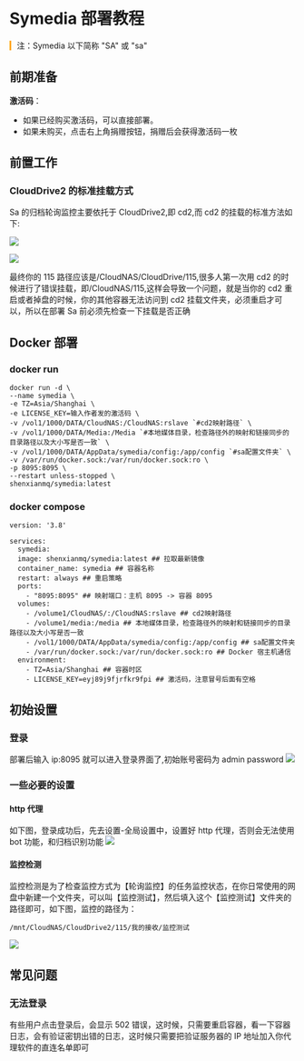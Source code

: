 # Symedia 部署教程

<span style="border-left: 3px solid orange; padding-left: 10px;">注：Symedia 以下简称 "SA" 或 "sa"
</span>

## 前期准备

**激活码**：

- 如果已经购买激活码，可以直接部署。
- 如果未购买，点击右上角捐赠按钮，捐赠后会获得激活码一枚

## 前置工作

### CloudDrive2 的标准挂载方式

Sa 的归档轮询监控主要依托于 CloudDrive2,即 cd2,而 cd2 的挂载的标准方法如下:

![](https://images.symedia.top/2025/04/06/20250406231003982.png)

![](https://images.symedia.top/2025/04/06/20250406231058061.png)

最终你的 115 路径应该是/CloudNAS/CloudDrive/115,很多人第一次用 cd2 的时候进行了错误挂载，即/CloudNAS/115,这样会导致一个问题，就是当你的 cd2 重启或者掉盘的时候，你的其他容器无法访问到 cd2 挂载文件夹，必须重启才可以，所以在部署 Sa 前必须先检查一下挂载是否正确

## Docker 部署

### docker run

```shell
docker run -d \
--name symedia \
-e TZ=Asia/Shanghai \
-e LICENSE_KEY=输入作者发的激活码 \
-v /vol1/1000/DATA/CloudNAS:/CloudNAS:rslave `#cd2映射路径` \
-v /vol1/1000/DATA/Media:/Media `#本地媒体目录，检查路径外的映射和链接同步的目录路径以及大小写是否一致` \
-v /vol1/1000/DATA/AppData/symedia/config:/app/config `#sa配置文件夹` \
-v /var/run/docker.sock:/var/run/docker.sock:ro \
-p 8095:8095 \
--restart unless-stopped \
shenxianmq/symedia:latest
```

### docker compose

```shell
version: '3.8'

services:
  symedia:
  image: shenxianmq/symedia:latest ## 拉取最新镜像
  container_name: symedia ## 容器名称
  restart: always ## 重启策略
  ports:
    - "8095:8095" ## 映射端口：主机 8095 -> 容器 8095
  volumes:
    - /volume1/CloudNAS/:/CloudNAS:rslave ## cd2映射路径
    - /volume1/media:/media ## 本地媒体目录，检查路径外的映射和链接同步的目录路径以及大小写是否一致
    - /vol1/1000/DATA/AppData/symedia/config:/app/config ## sa配置文件夹
    - /var/run/docker.sock:/var/run/docker.sock:ro ## Docker 宿主机通信
  environment:
    - TZ=Asia/Shanghai ## 容器时区
    - LICENSE_KEY=eyj89j9fjrfkr9fpi ## 激活码，注意冒号后面有空格
```

## 初始设置

### 登录

部署后输入 ip:8095 就可以进入登录界面了,初始账号密码为 admin password
![](https://images.symedia.top/2025/04/06/20250406231457183.png)

### 一些必要的设置

#### http 代理

如下图，登录成功后，先去设置-全局设置中，设置好 http 代理，否则会无法使用 bot 功能，和归档识别功能
![](https://images.symedia.top/2025/04/06/20250406231648215.png)

#### 监控检测

监控检测是为了检查监控方式为【轮询监控】的任务监控状态，在你日常使用的网盘中新建一个文件夹，可以叫【监控测试】，然后填入这个【监控测试】文件夹的路径即可，如下图，监控的路径为：

```shell
/mnt/CloudNAS/CloudDrive2/115/我的接收/监控测试
```

![](https://images.symedia.top/2025/04/06/20250406231718774.png)

## 常见问题

### 无法登录

有些用户点击登录后，会显示 502 错误，这时候，只需要重启容器，看一下容器日志，会有验证密钥出错的日志，这时候只需要把验证服务器的 IP 地址加入你代理软件的直连名单即可
